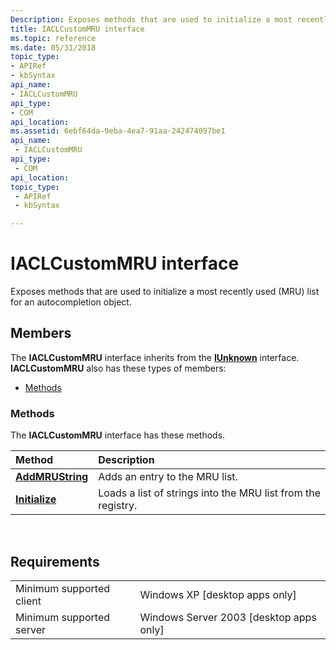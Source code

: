 ```yaml
---
Description: Exposes methods that are used to initialize a most recently used (MRU) list for an autocompletion object.
title: IACLCustomMRU interface
ms.topic: reference
ms.date: 05/31/2018
topic_type: 
- APIRef
- kbSyntax
api_name: 
- IACLCustomMRU
api_type: 
- COM
api_location: 
ms.assetid: 6ebf64da-9eba-4ea7-91aa-242474097be1
api_name: 
 - IACLCustomMRU
api_type: 
 - COM
api_location: 
topic_type: 
 - APIRef
 - kbSyntax

---
```


# IACLCustomMRU interface

Exposes methods that are used to initialize a most recently used (MRU) list for an autocompletion object.

## Members

The **IACLCustomMRU** interface inherits from the [**IUnknown**](/windows/win32/api/unknwn/nn-unknwn-iunknown) interface. **IACLCustomMRU** also has these types of members:

-   [Methods](#methods)

### Methods

The **IACLCustomMRU** interface has these methods.



| Method                                             | Description                                                             |
|:---------------------------------------------------|:------------------------------------------------------------------------|
| [**AddMRUString**](iaclcustommru-addmrustring.md) | Adds an entry to the MRU list.<br/>                               |
| [**Initialize**](iaclcustommru-initialize.md)     | Loads a list of strings into the MRU list from the registry.<br/> |



 

## Requirements



|                                     |                                                      |
|-------------------------------------|------------------------------------------------------|
| Minimum supported client<br/> | Windows XP \[desktop apps only\]<br/>          |
| Minimum supported server<br/> | Windows Server 2003 \[desktop apps only\]<br/> |



 

 
